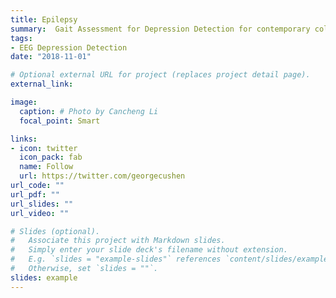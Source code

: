 ```yaml
---
title: Epilepsy
summary:  Gait Assessment for Depression Detection for contemporary college students.
tags:
- EEG Depression Detection
date: "2018-11-01"

# Optional external URL for project (replaces project detail page).
external_link: 

image:
  caption: # Photo by Cancheng Li
  focal_point: Smart

links:
- icon: twitter
  icon_pack: fab
  name: Follow
  url: https://twitter.com/georgecushen
url_code: ""
url_pdf: ""
url_slides: ""
url_video: ""

# Slides (optional).
#   Associate this project with Markdown slides.
#   Simply enter your slide deck's filename without extension.
#   E.g. `slides = "example-slides"` references `content/slides/example-slides.md`.
#   Otherwise, set `slides = ""`.
slides: example
---
```

